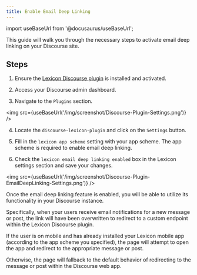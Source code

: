 ```yaml
---
title: Enable Email Deep Linking
---
```


import useBaseUrl from '@docusaurus/useBaseUrl';

This guide will walk you through the necessary steps to activate email deep linking on your Discourse site.

## Steps

1. Ensure the [Lexicon Discourse plugin](../../discourse-plugin-installation.md) is installed and activated.

1. Access your Discourse admin dashboard.

1. Navigate to the `Plugins` section.

<img src={useBaseUrl('/img/screenshot/Discourse-Plugin-Settings.png')} />

4. Locate the `discourse-lexicon-plugin` and click on the `Settings` button.

5. Fill in the `lexicon app scheme` setting with your app scheme. The app scheme is required to enable email deep linking.

6. Check the `lexicon email deep linking enabled` box in the Lexicon settings section and save your changes.

<img src={useBaseUrl('/img/screenshot/Discourse-Plugin-EmailDeepLinking-Settings.png')} />

Once the email deep linking feature is enabled, you will be able to utilize its functionality in your Discourse instance.

Specifically, when your users receive email notifications for a new message or post, the link will have been overwritten to redirect to a custom endpoint within the Lexicon Discourse plugin.

If the user is on mobile and has already installed your Lexicon mobile app (according to the app scheme you specified), the page will attempt to open the app and redirect to the appropriate message or post.

Otherwise, the page will fallback to the default behavior of redirecting to the message or post within the Discourse web app.
